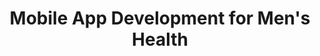 ---
title: "Mobile App Development for Men's Health"
aboutTeam: "Our team designed and developed a mobile app that allows men to test their urinary health at home. It uses sound processing and also acquires, indicates, and saves data."
aboutApp: "¨Dashbouquet Development works hard and maintains clear communication. The entire team is skilled and experienced, and they built an app that over 90% of testers liked.¨"
CEOName: "Edward Belotserkovsky, CEO, BETech USA"
---